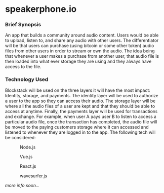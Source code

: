 # speakerphone.io
<h3> Brief Synopsis </h3>
An app that builds a community around audio content. Users would be able to upload, listen to, and share any audio with other users. The differentiator will be that users can purchase (using bitcoin or some other token) audio files from other users in order to stream or own the audio. The idea being that whenever a user makes a purchase from another user, that audio file is then loaded into what ever storage they are using and they always have access to the file.

<h3>Technology Used</h3>
Blockstack will be used on the three layers it will have the most impact: Identity, storage, and payments. The identity layer will be used to authorize a user to the app so they can access their audio. The storage layer will be where all the audio files of a user are kept and that they should be able to access at anytime. Finally, the payments layer will be used for transactions and exchange. For example, when user A pays user B to listen to access a particular audio file, once the transaction has completed, the audio file will be moved to the paying customers storage where it can accessed and listened to whenever they are logged in to the app. The following tech will be considered:

<ul>
<ol>Node.js</ol>
<ol>Vue.js</ol>
<ol>React.js</ol>
<ol>wavesurfer.js</ol>
</ul>

<i>more info soon...</i>
